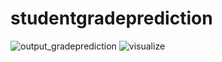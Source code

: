 # studentgradeprediction
![output_gradeprediction](https://user-images.githubusercontent.com/43569353/119789461-b4d1aa00-bef0-11eb-97f6-49dfb34ad899.JPG)
![visualize](https://user-images.githubusercontent.com/43569353/119797316-bc488180-bef7-11eb-87a9-60aa49211b5c.JPG)
